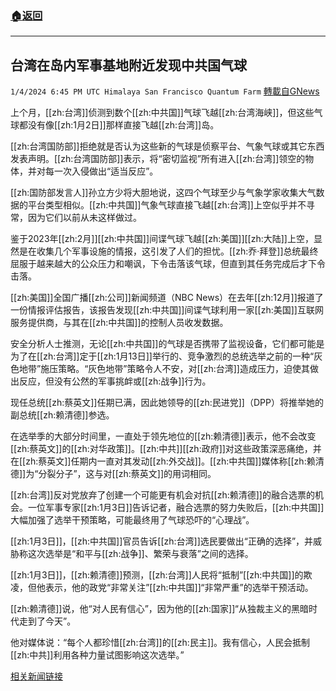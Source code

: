 ###  [:house:返回](README.md)
---


## 台湾在岛内军事基地附近发现中共国气球
`1/4/2024 6:45 PM UTC Himalaya San Francisco Quantum Farm` [轉載自GNews](https://gnews.org/articles/2184655)


上个月，[[zh:台湾]]侦测到数个[[zh:中共国]]气球飞越[[zh:台湾海峡]]，但这些气球都没有像[[zh:1月2日]]那样直接飞越[[zh:台湾]]岛。

[[zh:台湾国防部]]拒绝就是否认为这些新的气球是侦察平台、气象气球或其它东西发表声明。[[zh:台湾国防部]]表示，将“密切监视”所有进入[[zh:台湾]]领空的物体，并对每一次入侵做出“适当反应”。

[[zh:国防部发言人]]孙立方少将大胆地说，这四个气球至少与气象学家收集大气数据的平台类型相似。[[zh:中共国]]气象气球直接飞越[[zh:台湾]]上空似乎并不寻常，因为它们以前从未这样做过。

鉴于2023年[[zh:2月]][[zh:中共国]]间谍气球飞越[[zh:美国]][[zh:大陆]]上空，显然是在收集几个军事设施的情报，这引发了人们的担忧。[[zh:乔·拜登]]总统最终屈服于越来越大的公众压力和嘲讽，下令击落该气球，但直到其任务完成后才下令击落。

[[zh:美国]]全国广播[[zh:公司]]新闻频道（NBC News）在去年[[zh:12月]]报道了一份情报评估报告，该报告发现[[zh:中共国]]间谍气球利用一家[[zh:美国]]互联网服务提供商，与其在[[zh:中共国]]的控制人员收发数据。

安全分析人士推测，无论[[zh:中共国]]的气球是否携带了监视设备，它们都可能是为了在[[zh:台湾]]定于[[zh:1月13日]]举行的、竞争激烈的总统选举之前的一种“灰色地带”施压策略。“灰色地带”策略令人不安，对[[zh:台湾]]造成压力，迫使其做出反应，但没有公然的军事挑衅或[[zh:战争]]行为。

现任总统[[zh:蔡英文]]任期已满，因此她领导的[[zh:民进党]]（DPP）将推举她的副总统[[zh:赖清德]]参选。

在选举季的大部分时间里，一直处于领先地位的[[zh:赖清德]]表示，他不会改变[[zh:蔡英文]]的[[zh:对华政策]]。[[zh:中共]][[zh:政府]]对这些政策深恶痛绝，并在[[zh:蔡英文]]任期内一直对其发动[[zh:外交战]]。[[zh:中共国]]媒体称[[zh:赖清德]]为“分裂分子”，这与对[[zh:蔡英文]]的用词相同。

[[zh:台湾]]反对党放弃了创建一个可能更有机会对抗[[zh:赖清德]]的融合选票的机会。一位军事专家[[zh:1月3日]]告诉记者，融合选票的努力失败后，[[zh:中共国]]大幅加强了选举干预策略，可能最终用了气球恐吓的“心理战”。

[[zh:1月3日]]，[[zh:中共国]]官员告诉[[zh:台湾]]选民要做出“正确的选择”，并威胁称这次选举是“和平与[[zh:战争]]、繁荣与衰落”之间的选择。

[[zh:1月3日]]，[[zh:赖清德]]预测，[[zh:台湾]]人民将“抵制”[[zh:中共国]]的欺凌，但他表示，他的政党“非常关注”[[zh:中共国]]“非常严重”的选举干预活动。

[[zh:赖清德]]说，他“对人民有信心”，因为他的[[zh:国家]]“从独裁主义的黑暗时代走到了今天”。

他对媒体说：“每个人都珍惜[[zh:台湾]]的[[zh:民主]]。我有信心，人民会抵制[[zh:中共]]利用各种力量试图影响这次选举。”

[相关新闻链接](https://www.breitbart.com/asia/2024/01/03/taiwan-spots-chinese-balloons-near-island-military-base/)
